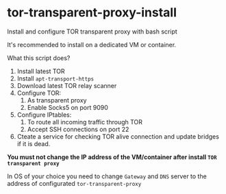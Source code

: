# tor-transparent-proxy-install
Install and configure TOR transparent proxy with bash script

It's recommended to install on a dedicated VM or container.

What this script does?
1. Install latest TOR
2. Install `apt-transport-https`
3. Download latest TOR relay scanner
4. Configure TOR:
    1. As transparent proxy
    2. Enable Socks5 on port 9090
5. Configure IPtables:
    1. To route all incoming traffic through TOR
    2. Accept SSH connections on port 22
6. Cteate a service for checking TOR alive connection and update bridges if it is dead.

**You must not change the IP address of the VM/container after install `TOR transparent proxy`**

In OS of your choice you need to change `Gateway` and `DNS` server to the address of configurated `tor-transparent-proxy` 
